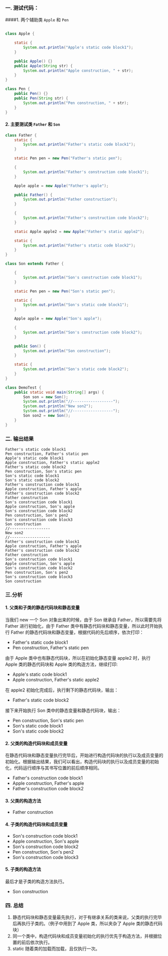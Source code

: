 ### 一. 测试代码：

####1. 两个辅助类 `Apple` 和 `Pen`

```java

class Apple {

    static {
        System.out.println("Apple's static code block1");
    }

    public Apple() {}
    public Apple(String str) {
        System.out.println("Apple construction, " + str);
    }
}

class Pen {
    public Pen() {}
    public Pen(String str) {
        System.out.println("Pen construction, " + str);
    }
}
```

#### 2. 主要测试类 `Father` 和 `Son`

```java
class Father {
    static {
        System.out.println("Father's static code block1");
    }

    static Pen pen = new Pen("Father's static pen");

    {
        System.out.println("Father's construction code block1");
    }

    Apple apple = new Apple("Father's apple");

    public Father() {
        System.out.println("Father construction");
    }

    {
        System.out.println("Father's construction code block2");
    }

    static Apple apple2 = new Apple("Father's static apple2");

    static {
        System.out.println("Father's static code block2");
    }
}

class Son extends Father {

    {
        System.out.println("Son's construction code block1");
    }

    static Pen pen = new Pen("Son's static pen");

    static {
        System.out.println("Son's static code block1");
    }

    Apple apple = new Apple("Son's apple");

    {
        System.out.println("Son's construction code block2");
    }

    public Son() {
        System.out.println("Son construction");
    }

    static {
        System.out.println("Son's static code block2");
    }
}

class DemoTest {
    public static void main(String[] args) {
        Son son = new Son();
        System.out.println("//------------------");
        System.out.println("New son2");
        System.out.println("//------------------");
        Son son2 = new Son();
    }
}
```
### 二. 输出结果
```
Father's static code block1
Pen construction, Father's static pen
Apple's static code block1
Apple construction, Father's static apple2
Father's static code block2
Pen construction, Son's static pen
Son's static code block1
Son's static code block2
Father's construction code block1
Apple construction, Father's apple
Father's construction code block2
Father construction
Son's construction code block1
Apple construction, Son's apple
Son's construction code block2
Pen construction, Son's pen2
Son's construction code block3
Son construction
//------------------
New son2
//------------------
Father's construction code block1
Apple construction, Father's apple
Father's construction code block2
Father construction
Son's construction code block1
Apple construction, Son's apple
Son's construction code block2
Pen construction, Son's pen2
Son's construction code block3
Son construction
```

### 三.分析
#### 1. 父类和子类的静态代码块和静态变量
当我们 new 一个 Son 对象出来的时候，由于 Son 继承自 Father，所以需要先将 Father 进行初始化，由于 Father 类中有静态代码块和静态变量，所以此时开始执行 Father 的静态代码块和静态变量，根据代码的先后顺序，依次打印：
- Father's static code block1
- Pen construction, Father's static pen

由于 Apple 类中也有静态代码块，所以在初始化静态变量 apple2 时，执行 Apple 类的静态代码块和 Apple 类的构造方法，继续打印:
- Apple's static code block1
- Apple construction, Father's static apple2

在 apple2 初始化完成后，执行剩下的静态代码块，输出：
- Father's static code block2

接下来开始执行 Son 类中的静态变量和静态代码块，输出：
- Pen construction, Son's static pen
- Son's static code block1
- Son's static code block2

#### 2. 父类的构造代码块和成员变量
在静态代码块和静态变量执行完毕后，开始进行构造代码块的执行以及成员变量的初始化。根据输出结果，我们可以看出，构造代码块的执行以及成员变量的初始化，代码运行顺序与其书写位置的前后顺序相同。
- Father's construction code block1
- Apple construction, Father's apple
- Father's construction code block2

#### 3. 父类的构造方法
- Father construction

#### 4. 子类的构造代码块和成员变量
- Son's construction code block1
- Apple construction, Son's apple
- Son's construction code block2
- Pen construction, Son's pen2
- Son's construction code block3

#### 5. 子类的构造方法
最后才是子类的构造方法执行。
- Son construction

### 四. 总结
1. 静态代码块和静态变量最先执行，对于有继承关系的类来说，父类的执行完毕后再执行子类的。（例子中用到了 Apple 类，所以夹杂了 Apple 类的静态代码块）
2. 同一个类中，构造代码块和成员变量初始化的执行优先于构造方法，并根据位置的前后依次执行。
3. static 随着类的加载而加载，且仅执行一次。
